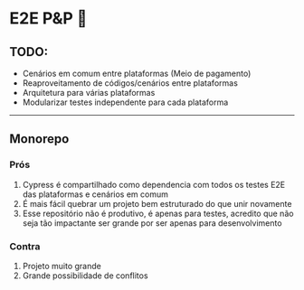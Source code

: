 # E2E P&P 🔌
## TODO:
- Cenários em comum entre plataformas (Meio de pagamento)
- Reaproveitamento de códigos/cenários entre plataformas
- Arquitetura para várias plataformas
- Modularizar testes independente para cada plataforma
---
## Monorepo
### Prós
1. Cypress é compartilhado como dependencia com todos os testes E2E das plataformas e cenários em comum
2. É mais fácil quebrar um projeto bem estruturado do que unir novamente
3. Esse repositório não é produtivo, é apenas para testes, acredito que não seja tão impactante ser grande por ser apenas para desenvolvimento
### Contra
1. Projeto muito grande
2. Grande possibilidade de conflitos